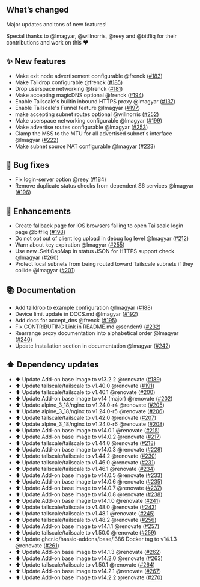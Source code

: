 ## What’s changed

Major updates and tons of new features!

Special thanks to @lmagyar, @willnorris, @reey and @bitfliq  for their contributions and work on this ❤️ 

## ✨ New features

- Make exit node advertisement configurable @frenck ([#183](https://github.com/hassio-addons/addon-tailscale/pull/183))
- Make Taildrop configurable @frenck ([#185](https://github.com/hassio-addons/addon-tailscale/pull/185))
- Drop userspace networking @frenck ([#181](https://github.com/hassio-addons/addon-tailscale/pull/181))
- Make accepting magicDNS optional @frenck ([#194](https://github.com/hassio-addons/addon-tailscale/pull/194))
- Enable Tailscale's builtin inbound HTTPS proxy @lmagyar ([#137](https://github.com/hassio-addons/addon-tailscale/pull/137))
- Enable Tailscale's Funnel feature @lmagyar ([#197](https://github.com/hassio-addons/addon-tailscale/pull/197))
- make accepting subnet routes optional @willnorris ([#252](https://github.com/hassio-addons/addon-tailscale/pull/252))
- Make userspace networking configurable @lmagyar ([#199](https://github.com/hassio-addons/addon-tailscale/pull/199))
- Make advertise routes configurable @lmagyar ([#253](https://github.com/hassio-addons/addon-tailscale/pull/253))
- Clamp the MSS to the MTU for all advertised subnet's interface @lmagyar ([#222](https://github.com/hassio-addons/addon-tailscale/pull/222))
- Make subnet source NAT configurable @lmagyar ([#223](https://github.com/hassio-addons/addon-tailscale/pull/223))

## 🐛 Bug fixes

- Fix login-server option @reey ([#184](https://github.com/hassio-addons/addon-tailscale/pull/184))
- Remove duplicate status checks from dependent S6 services @lmagyar ([#196](https://github.com/hassio-addons/addon-tailscale/pull/196))

## 🚀 Enhancements

- Create fallback page for iOS browsers failing to open Tailscale login page @bitfliq ([#198](https://github.com/hassio-addons/addon-tailscale/pull/198))
- Do not opt out of client log upload in debug log level @lmagyar ([#212](https://github.com/hassio-addons/addon-tailscale/pull/212))
- Warn about key expiration @lmagyar ([#255](https://github.com/hassio-addons/addon-tailscale/pull/255))
- Use new .Self.CapMap in status JSON for HTTPS support check @lmagyar ([#260](https://github.com/hassio-addons/addon-tailscale/pull/260))
- Protect local subnets from being routed toward Tailscale subnets if they collide @lmagyar ([#201](https://github.com/hassio-addons/addon-tailscale/pull/201))

## 📚 Documentation

- Add taildrop to example configuration @lmagyar ([#188](https://github.com/hassio-addons/addon-tailscale/pull/188))
- Device limit update in DOCS.md @lmagyar ([#192](https://github.com/hassio-addons/addon-tailscale/pull/192))
- Add docs for accept_dns @frenck ([#195](https://github.com/hassio-addons/addon-tailscale/pull/195))
- Fix CONTRIBUTING Link in README.md @senden9 ([#232](https://github.com/hassio-addons/addon-tailscale/pull/232))
- Rearrange proxy documentation into alphabetical order @lmagyar ([#240](https://github.com/hassio-addons/addon-tailscale/pull/240))
- Update Installation section in documentation @lmagyar ([#242](https://github.com/hassio-addons/addon-tailscale/pull/242))

## ⬆️ Dependency updates

- ⬆️ Update Add-on base image to v13.2.2 @renovate ([#189](https://github.com/hassio-addons/addon-tailscale/pull/189))
- ⬆️ Update tailscale/tailscale to v1.40.0 @renovate ([#191](https://github.com/hassio-addons/addon-tailscale/pull/191))
- ⬆️ Update tailscale/tailscale to v1.40.1 @renovate ([#200](https://github.com/hassio-addons/addon-tailscale/pull/200))
- ⬆️ Update Add-on base image to v14 (major) @renovate ([#202](https://github.com/hassio-addons/addon-tailscale/pull/202))
- ⬆️ Update alpine_3_18/nginx to v1.24.0-r4 @renovate ([#205](https://github.com/hassio-addons/addon-tailscale/pull/205))
- ⬆️ Update alpine_3_18/nginx to v1.24.0-r5 @renovate ([#206](https://github.com/hassio-addons/addon-tailscale/pull/206))
- ⬆️ Update tailscale/tailscale to v1.42.0 @renovate ([#207](https://github.com/hassio-addons/addon-tailscale/pull/207))
- ⬆️ Update alpine_3_18/nginx to v1.24.0-r6 @renovate ([#208](https://github.com/hassio-addons/addon-tailscale/pull/208))
- ⬆️ Update Add-on base image to v14.0.1 @renovate ([#215](https://github.com/hassio-addons/addon-tailscale/pull/215))
- ⬆️ Update Add-on base image to v14.0.2 @renovate ([#217](https://github.com/hassio-addons/addon-tailscale/pull/217))
- ⬆️ Update tailscale/tailscale to v1.44.0 @renovate ([#218](https://github.com/hassio-addons/addon-tailscale/pull/218))
- ⬆️ Update Add-on base image to v14.0.3 @renovate ([#228](https://github.com/hassio-addons/addon-tailscale/pull/228))
- ⬆️ Update tailscale/tailscale to v1.44.2 @renovate ([#230](https://github.com/hassio-addons/addon-tailscale/pull/230))
- ⬆️ Update tailscale/tailscale to v1.46.0 @renovate ([#231](https://github.com/hassio-addons/addon-tailscale/pull/231))
- ⬆️ Update tailscale/tailscale to v1.46.1 @renovate ([#234](https://github.com/hassio-addons/addon-tailscale/pull/234))
- ⬆️ Update Add-on base image to v14.0.5 @renovate ([#233](https://github.com/hassio-addons/addon-tailscale/pull/233))
- ⬆️ Update Add-on base image to v14.0.6 @renovate ([#235](https://github.com/hassio-addons/addon-tailscale/pull/235))
- ⬆️ Update Add-on base image to v14.0.7 @renovate ([#237](https://github.com/hassio-addons/addon-tailscale/pull/237))
- ⬆️ Update Add-on base image to v14.0.8 @renovate ([#238](https://github.com/hassio-addons/addon-tailscale/pull/238))
- ⬆️ Update Add-on base image to v14.1.0 @renovate ([#241](https://github.com/hassio-addons/addon-tailscale/pull/241))
- ⬆️ Update tailscale/tailscale to v1.48.0 @renovate ([#243](https://github.com/hassio-addons/addon-tailscale/pull/243))
- ⬆️ Update tailscale/tailscale to v1.48.1 @renovate ([#245](https://github.com/hassio-addons/addon-tailscale/pull/245))
- ⬆️ Update tailscale/tailscale to v1.48.2 @renovate ([#256](https://github.com/hassio-addons/addon-tailscale/pull/256))
- ⬆️ Update Add-on base image to v14.1.1 @renovate ([#257](https://github.com/hassio-addons/addon-tailscale/pull/257))
- ⬆️ Update tailscale/tailscale to v1.50.0 @renovate ([#259](https://github.com/hassio-addons/addon-tailscale/pull/259))
- ⬆️ Update ghcr.io/hassio-addons/base/i386 Docker tag to v14.1.3 @renovate ([#261](https://github.com/hassio-addons/addon-tailscale/pull/261))
- ⬆️ Update Add-on base image to v14.1.3 @renovate ([#262](https://github.com/hassio-addons/addon-tailscale/pull/262))
- ⬆️ Update Add-on base image to v14.2.0 @renovate ([#263](https://github.com/hassio-addons/addon-tailscale/pull/263))
- ⬆️ Update tailscale/tailscale to v1.50.1 @renovate ([#264](https://github.com/hassio-addons/addon-tailscale/pull/264))
- ⬆️ Update Add-on base image to v14.2.1 @renovate ([#267](https://github.com/hassio-addons/addon-tailscale/pull/267))
- ⬆️ Update Add-on base image to v14.2.2 @renovate ([#270](https://github.com/hassio-addons/addon-tailscale/pull/270))

